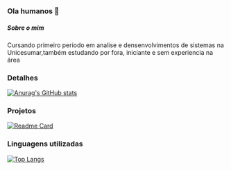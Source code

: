 ### Ola humanos 👋

##### Sobre o mim

Cursando primeiro periodo em analise e densenvolvimentos de sistemas na Unicesumar,também estudando por fora, iniciante e sem experiencia na área

### Detalhes
[![Anurag's GitHub stats](https://github-readme-stats.vercel.app/api?username=zVitorSilva&theme=dark)](https://github.com/anuraghazra/github-readme-stats)

### Projetos

[![Readme Card](https://github-readme-stats.vercel.app/api/pin/?username=zVitorSilva&repo=TikTok-Project&theme=dark)](https://github.com/anuraghazra/github-readme-stats)

### Linguagens utilizadas

[![Top Langs](https://github-readme-stats.vercel.app/api/top-langs/?username=zVitorSilva&theme=dark&layout=compact)](https://github.com/anuraghazra/github-readme-stats)
